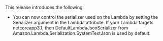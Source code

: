 This release introduces the following:

- You can now control the serializer used on the Lambda by setting the Serializer argument in the Lambda attribute.  If your Lambda targets netcoreapp3.1, then DefaultLambdaJsonSerializer from Amazon.Lambda.Serialization.SystemTextJson is used by default.